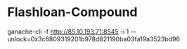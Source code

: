 # Flashloan-Compound



ganache-cli -f http://85.10.193.71:8545 -i 1  --unlock=0x3c6809319201b978d821190ba03fa19a3523bd96
